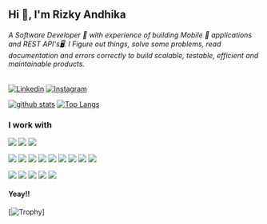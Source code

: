 
## Hi 👋, I'm Rizky Andhika

<!-- [![Repos Badge](https://badges.pufler.dev/repos/rcdevgames)](https://badges.pufler.dev) [![Gists Badge](https://badges.pufler.dev/gists/puf17640)](https://badges.pufler.dev) [![Visits Badge](https://badges.pufler.dev/visits/rcdevgames/rcdevgames)](https://badges.pufler.dev) [![Years Badge](https://badges.pufler.dev/years/rcdevgames)](https://badges.pufler.dev) -->


###### A Software Developer 🚀 with experience of building Mobile 📱 applications and REST API's🖥. I Figure out things, solve some problems, read documentation and errors correctly to build scalable, testable, efficient and maintainable products. 

[![Linkedin](https://img.shields.io/badge/LinkedIn-blue.svg?style=for-the-badge&logo=linkedin)](https://www.linkedin.com/in/rizky-andhika-76b04411a/)
[![Instagram](https://img.shields.io/badge/Instagram-gray.svg?style=for-the-badge&logo=instagram)](https://www.instagram.com/rivv.putra/)

[![github stats](https://github-readme-stats.vercel.app/api?username=rcdevgames&count_private=true&show_icons=true)](https://github.com/rcdevgames/)  [![Top Langs](https://github-readme-stats.vercel.app/api/top-langs/?username=rcdevgames&layout=compact&count_private=true)](https://github.com/rcdevgames/)

### I work with

<img src="https://img.shields.io/badge/Dart-0175C2?style=for-the-badge&logo=dart&logoColor=white"/> <img src="https://img.shields.io/badge/PHP-777BB4?style=for-the-badge&logo=php&logoColor=white"/> <img src="https://img.shields.io/badge/Python-FFD43B?style=for-the-badge&logo=python&logoColor=blue"/>

<img src="https://img.shields.io/badge/React-20232A?style=for-the-badge&logo=react&logoColor=61DAFB"/> <img src="https://img.shields.io/badge/Angular-DD0031?style=for-the-badge&logo=angular&logoColor=white"/> 
<img src="https://img.shields.io/badge/Flutter-02569B?style=for-the-badge&logo=flutter&logoColor=white"/> <img src="https://img.shields.io/badge/React_Native-20232A?style=for-the-badge&logo=react&logoColor=61DAFB"/> <img src="https://img.shields.io/badge/Flask-000000?style=for-the-badge&logo=flask&logoColor=white"/> <img src="https://img.shields.io/badge/Spring_Boot-F2F4F9?style=for-the-badge&logo=spring-boot"/> <img src="https://img.shields.io/badge/jQuery-0769AD?style=for-the-badge&logo=jquery&logoColor=white"/> <img src="https://img.shields.io/badge/Laravel-FF2D20?style=for-the-badge&logo=laravel&logoColor=white"/> <img src="https://img.shields.io/badge/Node.js-339933?style=for-the-badge&logo=nodedotjs&logoColor=white"/>

<img src="https://img.shields.io/badge/sublime_text-%23575757.svg?&style=for-the-badge&logo=sublime-text&logoColor=important"/> <img src="https://img.shields.io/badge/VSCode-0078D4?style=for-the-badge&logo=visual%20studio%20code&logoColor=white"/> <img src="https://img.shields.io/badge/Xcode-007ACC?style=for-the-badge&logo=Xcode&logoColor=white"/> <img src="https://img.shields.io/badge/PyCharm-000000.svg?&style=for-the-badge&logo=PyCharm&logoColor=white"/> <img src="https://img.shields.io/badge/Android_Studio-3DDC84?style=for-the-badge&logo=android-studio&logoColor=white"/>

#### Yeay!!
[![Trophy](https://github-profile-trophy.vercel.app/?username=rcdevgames&theme=tokyonight)]
